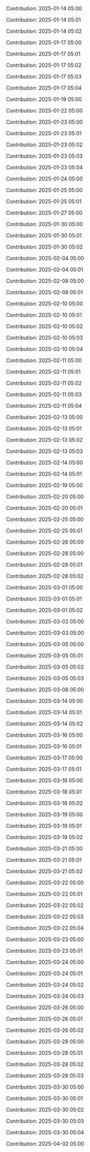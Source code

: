 Contribution: 2025-01-14 05:00

Contribution: 2025-01-14 05:01

Contribution: 2025-01-14 05:02

Contribution: 2025-01-17 05:00

Contribution: 2025-01-17 05:01

Contribution: 2025-01-17 05:02

Contribution: 2025-01-17 05:03

Contribution: 2025-01-17 05:04

Contribution: 2025-01-19 05:00

Contribution: 2025-01-22 05:00

Contribution: 2025-01-23 05:00

Contribution: 2025-01-23 05:01

Contribution: 2025-01-23 05:02

Contribution: 2025-01-23 05:03

Contribution: 2025-01-23 05:04

Contribution: 2025-01-24 05:00

Contribution: 2025-01-25 05:00

Contribution: 2025-01-25 05:01

Contribution: 2025-01-27 05:00

Contribution: 2025-01-30 05:00

Contribution: 2025-01-30 05:01

Contribution: 2025-01-30 05:02

Contribution: 2025-02-04 05:00

Contribution: 2025-02-04 05:01

Contribution: 2025-02-08 05:00

Contribution: 2025-02-08 05:01

Contribution: 2025-02-10 05:00

Contribution: 2025-02-10 05:01

Contribution: 2025-02-10 05:02

Contribution: 2025-02-10 05:03

Contribution: 2025-02-10 05:04

Contribution: 2025-02-11 05:00

Contribution: 2025-02-11 05:01

Contribution: 2025-02-11 05:02

Contribution: 2025-02-11 05:03

Contribution: 2025-02-11 05:04

Contribution: 2025-02-13 05:00

Contribution: 2025-02-13 05:01

Contribution: 2025-02-13 05:02

Contribution: 2025-02-13 05:03

Contribution: 2025-02-14 05:00

Contribution: 2025-02-14 05:01

Contribution: 2025-02-19 05:00

Contribution: 2025-02-20 05:00

Contribution: 2025-02-20 05:01

Contribution: 2025-02-25 05:00

Contribution: 2025-02-25 05:01

Contribution: 2025-02-26 05:00

Contribution: 2025-02-28 05:00

Contribution: 2025-02-28 05:01

Contribution: 2025-02-28 05:02

Contribution: 2025-03-01 05:00

Contribution: 2025-03-01 05:01

Contribution: 2025-03-01 05:02

Contribution: 2025-03-02 05:00

Contribution: 2025-03-03 05:00

Contribution: 2025-03-05 05:00

Contribution: 2025-03-05 05:01

Contribution: 2025-03-05 05:02

Contribution: 2025-03-05 05:03

Contribution: 2025-03-06 05:00

Contribution: 2025-03-14 05:00

Contribution: 2025-03-14 05:01

Contribution: 2025-03-14 05:02

Contribution: 2025-03-16 05:00

Contribution: 2025-03-16 05:01

Contribution: 2025-03-17 05:00

Contribution: 2025-03-17 05:01

Contribution: 2025-03-18 05:00

Contribution: 2025-03-18 05:01

Contribution: 2025-03-18 05:02

Contribution: 2025-03-19 05:00

Contribution: 2025-03-19 05:01

Contribution: 2025-03-19 05:02

Contribution: 2025-03-21 05:00

Contribution: 2025-03-21 05:01

Contribution: 2025-03-21 05:02

Contribution: 2025-03-22 05:00

Contribution: 2025-03-22 05:01

Contribution: 2025-03-22 05:02

Contribution: 2025-03-22 05:03

Contribution: 2025-03-22 05:04

Contribution: 2025-03-23 05:00

Contribution: 2025-03-23 05:01

Contribution: 2025-03-24 05:00

Contribution: 2025-03-24 05:01

Contribution: 2025-03-24 05:02

Contribution: 2025-03-24 05:03

Contribution: 2025-03-26 05:00

Contribution: 2025-03-26 05:01

Contribution: 2025-03-26 05:02

Contribution: 2025-03-28 05:00

Contribution: 2025-03-28 05:01

Contribution: 2025-03-28 05:02

Contribution: 2025-03-28 05:03

Contribution: 2025-03-30 05:00

Contribution: 2025-03-30 05:01

Contribution: 2025-03-30 05:02

Contribution: 2025-03-30 05:03

Contribution: 2025-03-30 05:04

Contribution: 2025-04-02 05:00

